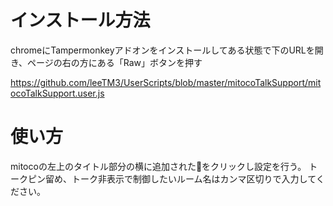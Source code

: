 # インストール方法
chromeにTampermonkeyアドオンをインストールしてある状態で下のURLを開き、ページの右の方にある「Raw」ボタンを押す

https://github.com/leeTM3/UserScripts/blob/master/mitocoTalkSupport/mitocoTalkSupport.user.js

# 使い方
mitocoの左上のタイトル部分の横に追加された🔧をクリックし設定を行う。
トークピン留め、トーク非表示で制御したいルーム名はカンマ区切りで入力してください。
